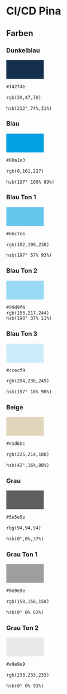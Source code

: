 # CI/CD Pina

## Farben

### Dunkelblau

<div style="background-color:#142f4e;width:100px;height:50px;"></div>


```txt
#142f4e
```
```txt
rgb(20,47,78)
```
```txt
hsb(212°,74%,31%)
```

### Blau
<div style="background-color:#00a1e3;width:100px;height:50px;"></div>

```txt
#00a1e3
```
```txt
rgb(0,161,227)
```
```txt
hsb(197° 100% 89%)
```

### Blau Ton 1
<div style="background-color:#66c7ee;width:100px;height:50px;"></div>

```txt
#66c7ee
```
```txt
rgb(102,199,238)
```
```txt
hsb(197° 57% 93%)
```

### Blau Ton 2

<div style="background-color:#99d9f4;width:100px;height:50px;"></div>

```txt
#99d9f4
rgb(153,217,244)
hsb(198° 37% 11%)
```

### Blau Ton 3

<div style="background-color:#ccecf9;width:100px;height:50px;"></div>

```txt
#ccecf9
```
```txt
rgb(204,236,249)
```
```txt
hsb(197° 18% 98%)
```

### Beige

<div style="background-color:#e1d6bc;width:100px;height:50px;"></div>

```txt
#e1d6bc
```
```txt
rgb(225,214,188)
```
```txt
hsb(42°,16%,88%)
```

### Grau

<div style="background-color:#5e5e5e;width:100px;height:50px;"></div>

```txt
#5e5e5e
```
```txt
rbg(94,94,94)
```
```txt
hsb(0°,0%,37%)
```

### Grau Ton 1

<div style="background-color:#9e9e9e;width:100px;height:50px;"></div>

```txt
#9e9e9e
```
```txt
rgb(158,158,158)
```
```txt
hsb(0° 0% 62%)
```

### Grau Ton 2
<div style="background-color:#e9e9e9;width:100px;height:50px;"></div>

```txt
#e9e9e9
```
```txt
rgb(233,233,233)
```
```txt
hsb(0° 0% 91%)
```
